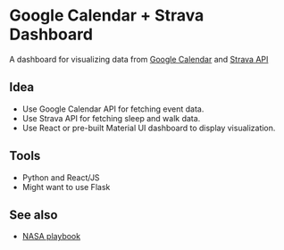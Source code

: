 # Google Calendar + Strava Dashboard

A dashboard for visualizing data from [Google Calendar](https://developers.google.com/calendar) and [Strava API](https://developers.strava.com/)

## Idea
- Use Google Calendar API for fetching event data.
- Use Strava API for fetching sleep and walk data.
- Use React or pre-built Material UI dashboard to display visualization.

## Tools
- Python and React/JS
- Might want to use Flask

## See also
- [NASA playbook](https://www.isabelngan.com/design-work/nasa-playbook)
